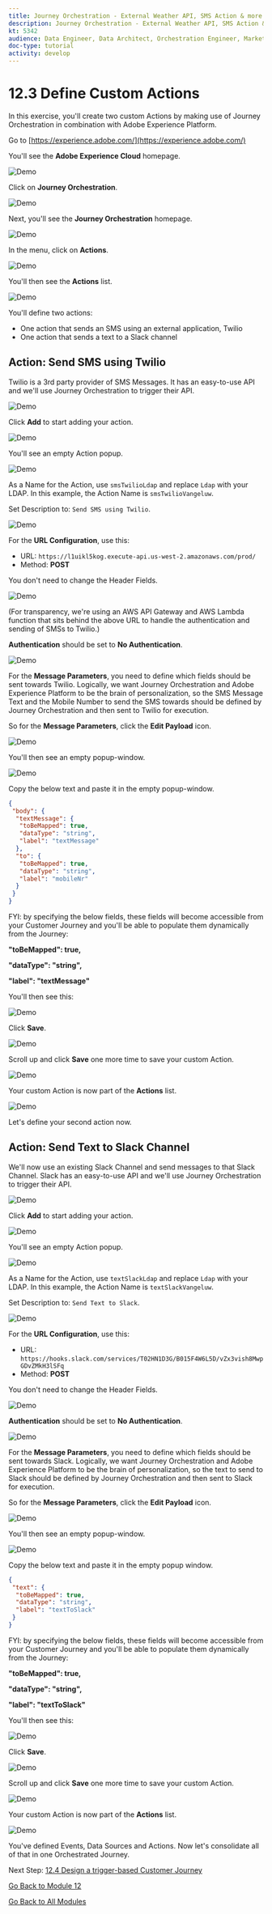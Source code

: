 ```yaml
---
title: Journey Orchestration - External Weather API, SMS Action & more - Define Custom Actions
description: Journey Orchestration - External Weather API, SMS Action & more - Define Custom Actions
kt: 5342
audience: Data Engineer, Data Architect, Orchestration Engineer, Marketer
doc-type: tutorial
activity: develop
---
```


# 12.3 Define Custom Actions

In this exercise, you'll create two custom Actions by making use of Journey Orchestration in combination with Adobe Experience Platform.

Go to [https://experience.adobe.com/](https://experience.adobe.com/)

You'll see the **Adobe Experience Cloud** homepage.

![Demo](./images/aec.png)

Click on **Journey Orchestration**.

![Demo](./images/aecjo.png)

Next, you'll see the **Journey Orchestration** homepage.

![Demo](./images/aecjoh.png)

In the menu, click on **Actions**.

![Demo](./images/menuactions.png)

You'll then see the **Actions** list.

![Demo](./images/acthome.png)

You'll define two actions:

* One action that sends an SMS using an external application, Twilio
* One action that sends a text to a Slack channel

## Action: Send SMS using Twilio

Twilio is a 3rd party provider of SMS Messages. It has an easy-to-use API and we'll use Journey Orchestration to trigger their API.

![Demo](./images/twilio.png)

Click **Add** to start adding your action.

![Demo](./images/add.png)

You'll see an empty Action popup.

![Demo](./images/emptyact.png)

As a Name for the Action, use `smsTwilioLdap` and replace `Ldap` with your LDAP. In this example, the Action Name is `smsTwilioVangeluw`.

Set Description to: `Send SMS using Twilio`.

![Demo](./images/twilioname.png)

For the **URL Configuration**, use this:

* URL: `https://l1uikl5kog.execute-api.us-west-2.amazonaws.com/prod/`
* Method: **POST**

You don't need to change the Header Fields.

![Demo](./images/twiliourl.png)

(For transparency, we're using an AWS API Gateway and AWS Lambda function that sits behind the above URL to handle the authentication and sending of SMSs to Twilio.)

**Authentication** should be set to **No Authentication**.

![Demo](./images/twilioauth.png)

For the **Message Parameters**, you need to define which fields should be sent towards Twilio. Logically, we want Journey Orchestration and Adobe Experience Platform to be the brain of personalization, so the SMS Message Text and the Mobile Number to send the SMS towards should be defined by Journey Orchestration and then sent to Twilio for execution.

So for the **Message Parameters**, click the **Edit Payload** icon.

![Demo](./images/twiliomsgp.png)

You'll then see an empty popup-window.

![Demo](./images/twiliomsgpopup.png)

Copy the below text and paste it in the empty popup-window.

```json
{
 "body": {
  "textMessage": {
   "toBeMapped": true,
   "dataType": "string",
   "label": "textMessage"
  },
  "to": {
   "toBeMapped": true,
   "dataType": "string",
   "label": "mobileNr"
  }
 }
}
```

FYI: by specifying the below fields, these fields will become accessible from your Customer Journey and you'll be able to populate them dynamically from the Journey:

**"toBeMapped": true,**

**"dataType": "string",**

**"label": "textMessage"**

You'll then see this:

![Demo](./images/twiliomsgpopup1.png)

Click **Save**.

![Demo](./images/twiliomsgpopup2.png)

Scroll up and click **Save** one more time to save your custom Action.

![Demo](./images/twiliomsgpopup3.png)

Your custom Action is now part of the **Actions** list.

![Demo](./images/twiliodone.png)

Let's define your second action now.

## Action: Send Text to Slack Channel

We'll now use an existing Slack Channel and send messages to that Slack Channel. Slack has an easy-to-use API and we'll use Journey Orchestration to trigger their API.

![Demo](./images/slack.png)

Click **Add** to start adding your action.

![Demo](./images/add.png)

You'll see an empty Action popup.

![Demo](./images/emptyact.png)

As a Name for the Action, use `textSlackLdap` and replace `Ldap` with your LDAP. In this example, the Action Name is `textSlackVangeluw`.

Set Description to: `Send Text to Slack`.

![Demo](./images/slackname.png)

For the **URL Configuration**, use this:

* URL: `https://hooks.slack.com/services/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`
* Method: **POST**

You don't need to change the Header Fields.

![Demo](./images/slackurl.png)

**Authentication** should be set to **No Authentication**.

![Demo](./images/slackauth.png)

For the **Message Parameters**, you need to define which fields should be sent towards Slack. Logically, we want Journey Orchestration and Adobe Experience Platform to be the brain of personalization, so the text to send to Slack should be defined by Journey Orchestration and then sent to Slack for execution.

So for the **Message Parameters**, click the **Edit Payload** icon.

![Demo](./images/slackmsgp.png)

You'll then see an empty popup-window.

![Demo](./images/slackmsgpopup.png)

Copy the below text and paste it in the empty popup window.

```json
{
 "text": {
  "toBeMapped": true,
  "dataType": "string",
  "label": "textToSlack"
 }
}
```

FYI: by specifying the below fields, these fields will become accessible from your Customer Journey and you'll be able to populate them dynamically from the Journey:

**"toBeMapped": true,**

**"dataType": "string",**

**"label": "textToSlack"**

You'll then see this:

![Demo](./images/slackmsgpopup1.png)

Click **Save**.

![Demo](./images/twiliomsgpopup2.png)

Scroll up and click **Save** one more time to save your custom Action.

![Demo](./images/slackmsgpopup3.png)

Your custom Action is now part of the **Actions** list.

![Demo](./images/slackdone.png)

You've defined Events, Data Sources and Actions. Now let's consolidate all of that in one Orchestrated Journey.

Next Step: [12.4 Design a trigger-based Customer Journey](./ex4.md)

[Go Back to Module 12](journey-orchestration-external-weather-api-sms.md)

[Go Back to All Modules](../../overview.md)

